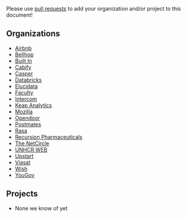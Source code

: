 Please use [pull requests](https://github.com/airbnb/knowledge-repo/pull/new/master)
to add your organization and/or project to this document!

Organizations
----------
 - [Airbnb](https://airbnb.com)
 - [Bellhop](https://getbellhops.com)
 - [Built In](https://builtin.com)
 - [Cabify](https://cabify.com)
 - [Casper](https://casper.com)
 - [Databricks](https://databricks.com)
 - [Elucidata](https://elucidata.io)
 - [Faculty](https://faculty.ai)
 - [Intercom](https://intercom.com)
 - [Keap Analytics](http://keap.com)
 - [Mozilla](https://wiki.mozilla.org)
 - [Opendoor](https://opendoor.com)
 - [Postmates](https://postmates.com)
 - [Rasa](https://rasa.com)
 - [Recursion Pharmaceuticals](http://recursionpharma.com)
 - [The NetCircle](http://thenetcircle.com)
 - [UNHCR WEB](http://www.unhcr.org)
 - [Upstart](http://www.upstart.com)
 - [Viasat](https://viasat.com)
 - [Wish](https://wish.com)
 - [YouGov](https://yougov.com)

Projects
----------
 - None we know of yet
